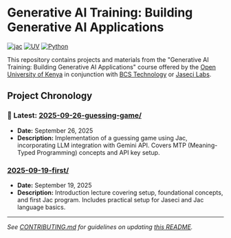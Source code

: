 # Generative AI Training: Building Generative AI Applications

[![jac](https://img.shields.io/badge/jaclang-0.8+-yellow.svg)](https://www.jac-lang.org/)
[![UV](https://img.shields.io/badge/uv-0.8+-violet.svg)](https://docs.astral.sh/uv/getting-started/)
[![Python](https://img.shields.io/badge/Python-3.12+-blue.svg)](https://python.org)

This repository contains projects and materials from the "Generative AI Training: Building Generative AI Applications" course offered by the [Open University of Kenya](https://ouk.ac.ke/) in conjunction with [BCS Technology](https://bcstechnology.com.au/) or [Jaseci Labs](https://www.jasecilabs.com/).

## Project Chronology

### 🚀 Latest: [2025-09-26-guessing-game/](2025-09-26-guessing-game/)
- **Date:** September 26, 2025
- **Description:** Implementation of a guessing game using Jac, incorporating LLM integration with Gemini API. Covers MTP (Meaning-Typed Programming) concepts and API key setup.

### [2025-09-19-first/](2025-09-19-first/)
- **Date:** September 19, 2025
- **Description:** Introduction lecture covering setup, foundational concepts, and first Jac program. Includes practical setup for Jaseci and Jac language basics.

---

*See [CONTRIBUTING.md](CONTRIBUTING.md) for guidelines on updating [this README](README.md).*

